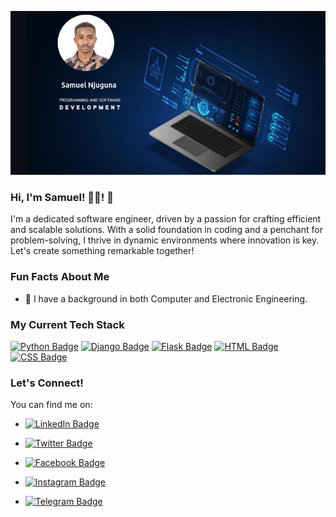 ![samuel Njuguna](/banner.png)

### Hi, I'm Samuel! 👨‍💻! 👋

I'm a dedicated software engineer, driven by a passion for crafting efficient and scalable solutions. With a solid foundation in coding and a penchant for problem-solving, I thrive in dynamic environments where innovation is key. Let's create something remarkable together!

### Fun Facts About Me

- 📜 I have a background in both Computer and Electronic Engineering.

### My Current Tech Stack

[![Python Badge](https://img.shields.io/badge/-Python-3776AB?style=flat-square&logo=python&logoColor=white)](https://www.python.org/)
[![Django Badge](https://img.shields.io/badge/-Django-092E20?style=flat-square&logo=django&logoColor=white)](https://www.djangoproject.com/)
[![Flask Badge](https://img.shields.io/badge/-Flask-black?style=flat-square&logo=flask&logoColor=white)](https://flask.palletsprojects.com/)
[![HTML Badge](https://img.shields.io/badge/-HTML5-E34F26?style=flat-square&logo=html5&logoColor=white)](https://developer.mozilla.org/en-US/docs/Web/Guide/HTML/HTML5)
[![CSS Badge](https://img.shields.io/badge/-CSS3-1572B6?style=flat-square&logo=css3&logoColor=white)](https://developer.mozilla.org/en-US/docs/Web/CSS)

### Let's Connect!

You can find me on:

- [![LinkedIn Badge](https://img.shields.io/badge/-LinkedIn-0077B5?style=flat-square&logo=linkedin&logoColor=white)](https://www.linkedin.com/feed/)

- [![Twitter Badge](https://img.shields.io/badge/-Twitter-1DA1F2?style=flat-square&logo=twitter&logoColor=white)](https://twitter.com/home)

- [![Facebook Badge](https://img.shields.io/badge/-Facebook-1877F2?style=flat-square&logo=facebook&logoColor=white)](https://web.facebook.com/)

- [![Instagram Badge](https://img.shields.io/badge/-Instagram-E4405F?style=flat-square&logo=instagram&logoColor=white)](https://www.instagram.com/?hl=en)

- [![Telegram Badge](https://img.shields.io/badge/-Telegram-26A5E4?style=flat-square&logo=telegram&logoColor=white)](https://web.telegram.org/k/)
